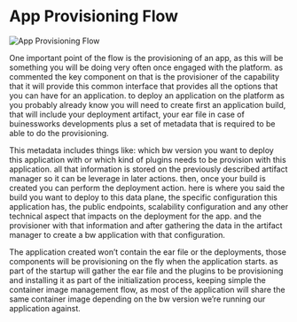 # App Provisioning Flow

![App Provisioning Flow](../image/slide21.png)

One important point of the flow is the provisioning of an app, as this will be something you will be doing very often once engaged with the platform. as commented the key component on that is the provisioner of the capability that it will provide this common interface that provides all the options that you can have for an application. to deploy an application on the platform as you probably already know you will need to create first an application build, that will include your deployment artifact, your ear file in case of buinessworks developments plus a set of metadata that is required to be able to do the provisioning. 

This metadata includes things like: which bw version you want to deploy this application with or which kind of plugins needs to be provision with this application. all that information is stored on the previously described artifact manager so it can be leverage in later actions. then, once your build is created you can perform the deployment action. here is where you said the build you want to deploy to this data plane, the specific configuration this application has, the public endpoints, scalability configuration and any other technical aspect that impacts on the deployment for the app. and the provisioner with that information and after gathering the data in the artifact manager to create a bw application with that configuration. 

The application created won’t contain the ear file or the deployments, those components will be provisioning on the fly when the application starts. as part of the startup will gather the ear file and the plugins to be provisioning and installing it as part of the initialization process, keeping simple the container image management flow, as most of the application will share the same container image depending on the bw version we’re running our application against.

